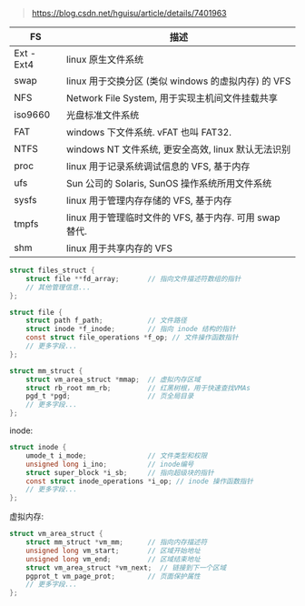 > https://blog.csdn.net/hguisu/article/details/7401963


| FS         | 描述                                                        |
| ---------- | ----------------------------------------------------------- |
| Ext - Ext4 | linux 原生文件系统                                          |
| swap       | linux 用于交换分区 (类似 windows 的虚拟内存) 的 VFS |
| NFS        | Network File System, 用于实现主机间文件挂载共享             |
| iso9660    | 光盘标准文件系统                                            |
| FAT        | windows 下文件系统. vFAT 也叫 FAT32.                        |
| NTFS       | windows NT 文件系统, 更安全高效, linux 默认无法识别         |
| proc       | linux 用于记录系统调试信息的 VFS, 基于内存                        |
| ufs        | Sun 公司的 Solaris, SunOS 操作系统所用文件系统              |
| sysfs      | linux 用于管理内存存储的 VFS, 基于内存                                                            |
| tmpfs      | linux 用于管理临时文件的 VFS, 基于内存. 可用 swap 替代.                                           |
| shm        | linux 用于共享内存的 VFS                                                            |


```c
struct files_struct {
    struct file **fd_array;       // 指向文件描述符数组的指针
    // 其他管理信息...
};

struct file {
    struct path f_path;           // 文件路径
    struct inode *f_inode;        // 指向 inode 结构的指针
    const struct file_operations *f_op; // 文件操作函数指针
    // 更多字段...
};
```

```c
struct mm_struct {
    struct vm_area_struct *mmap;  // 虚拟内存区域
    struct rb_root mm_rb;         // 红黑树根，用于快速查找VMAs
    pgd_t *pgd;                   // 页全局目录
    // 更多字段...
};

```

inode:
```c
struct inode {
    umode_t i_mode;               // 文件类型和权限
    unsigned long i_ino;          // inode编号
    struct super_block *i_sb;     // 指向超级块的指针
    const struct inode_operations *i_op; // inode 操作函数指针
    // 更多字段...
};

```

虚拟内存:
```c
struct vm_area_struct {
    struct mm_struct *vm_mm;      // 指向内存描述符
    unsigned long vm_start;       // 区域开始地址
    unsigned long vm_end;         // 区域结束地址
    struct vm_area_struct *vm_next;  // 链接到下一个区域
    pgprot_t vm_page_prot;        // 页面保护属性
    // 更多字段...
};
```